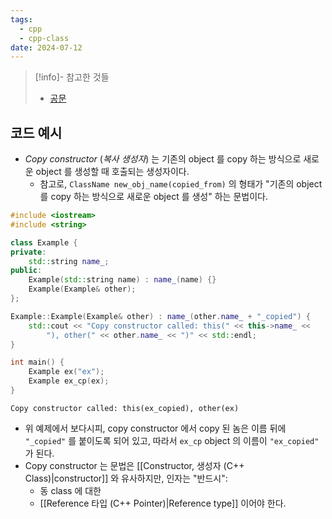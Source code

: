 ```yaml
---
tags:
  - cpp
  - cpp-class
date: 2024-07-12
---
```

> [!info]- 참고한 것들
> - [공문](https://en.cppreference.com/w/cpp/language/copy_constructor)

## 코드 예시

- *Copy constructor* (*복사 생성자*) 는 기존의 object 를 copy 하는 방식으로 새로운 object 를 생성할 때 호출되는 생성자이다.
	- 참고로, `ClassName new_obj_name(copied_from)` 의 형태가 "기존의 object 를 copy 하는 방식으로 새로운 object 를 생성" 하는 문법이다.

```cpp {9, 12-15}
#include <iostream>
#include <string>

class Example {
private:
	std::string name_;
public:
	Example(std::string name) : name_(name) {}
	Example(Example& other);
};

Example::Example(Example& other) : name_(other.name_ + "_copied") {
	std::cout << "Copy constructor called: this(" << this->name_ <<
		"), other(" << other.name_ << ")" << std::endl;
}

int main() {
	Example ex("ex");
	Example ex_cp(ex);
}
```

```
Copy constructor called: this(ex_copied), other(ex)
```

- 위 예제에서 보다시피, copy constructor 에서 copy 된 놈은 이름 뒤에 `"_copied"` 를 붙이도록 되어 있고, 따라서 `ex_cp` object 의 이름이 `"ex_copied"` 가 된다.
- Copy constructor 는 문법은 [[Constructor, 생성자 (C++ Class)|constructor]] 와 유사하지만, 인자는 "반드시":
	- 동 class 에 대한
	- [[Reference 타입 (C++ Pointer)|Reference type]] 이어야 한다.